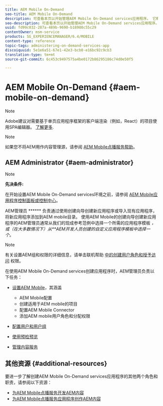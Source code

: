 ```yaml
---
title: AEM Mobile On-Demand
seo-title: AEM Mobile On-Demand
description: 可查看本页以开始管理AEM Mobile On-Demand services应用程序。 它概述了AEM管理员的点播服务角色和职责。
seo-description: 可查看本页以开始管理AEM Mobile On-Demand services应用程序。 它概述了AEM管理员的点播服务角色和职责。
uuid: fd99c032-287a-489b-9690-b18980c55c29
contentOwner: msm-service
products: SG_EXPERIENCEMANAGER/6.4/MOBILE
content-type: reference
topic-tags: administering-on-demand-services-app
discoiquuid: 5e1e6a51-67e1-42e3-bcb0-e16bc92c9cb3
translation-type: tm+mt
source-git-commit: 6c453c9497575a4be0172b86295186c74d0e50f5

---
```



# AEM Mobile On-Demand {#aem-mobile-on-demand}

>[!NOTE]
>
>Adobe建议对需要基于单页应用程序框架的客户端渲染（例如，React）的项目使用SPA编辑器。 [了解更多](/help/sites-developing/spa-overview.md).

>[!NOTE]
>
>如果您不将AEM用作内容管理源，请参阅 [AEM Mobile点播服务帮助](https://helpx.adobe.com/digital-publishing-solution/topics.html)。

## AEM Administrator {#aem-administrator}

>[!NOTE]
>
>**先决条件:**
>
>在开始设置AEM Mobile On-Demand services环境之前，请参阅 [AEM Mobile应用程序控制面板或控制中心](/help/mobile/mobile-apps-ondemand-application-dashboard.md)。

AEM管理员 ****** 负责通过使用创建向导创建新应用程序或导入现有应用程序，将新应用程序添加到AEM mobile目录。 使用AEM Mobile的创建向导创建新应用程序的AEM管理员通常从我们的现成参考范例中选择一个所需的应用程序模板 *，或（在大多数情况下）从**AEM开发人员创建的自定义应用程序模板中选择一个。*

>[!NOTE]
>
>有关设置AEM组和权限的详细信息，请单击联机帮助 [中的创建用户角色和授予访问](https://helpx.adobe.com/digital-publishing-solution/help/account-admin-dps.html) 权限。

在使用AEM Mobile On-Demand services创建应用程序时，AEM管理员负责以下任务：

* [设置AEM Mobile](/help/mobile/aem-mobile-setup.md)，其涵盖

   * AEM Mobile配置
   * 创建适用于AEM mobile的项目
   * 配置AEM Mobile Connector
   * 添加AEM mobile用户角色和分配权限

* [配置用户和用户组](/help/mobile/aem-mobile-configure-users.md)
* [使用预检预览](/help/mobile/aem-mobile-manage-ondemand-services.md)
* [管理内容服务](/help/mobile/developing-content-services.md)

## 其他资源 {#additional-resources}

要进一步了解创建AEM Mobile On-Demand services应用程序的其他两个角色和职责，请参阅以下资源：

* [为AEM Mobile点播服务开发AEM内容](/help/mobile/aem-mobile-on-demand.md)
* [为AEM Mobile点播服务应用程序创作AEM内容](/help/mobile/mobile-apps-ondemand.md)
